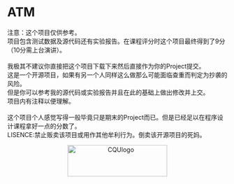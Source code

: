 # ATM
注意：这个项目仅供参考。
<br>项目包含测试数据及源代码还有实验报告。在课程评分时这个项目最终得到了9分（10分需上台演讲）。
<br><br>我极其不建议你直接把这个项目下载下来然后直接作为你的Project提交。<br>这是一个开源项目，如果有另一个人同样这么做那么可能面临查重而判定为抄袭的风险。
<br>但是你可以参考我的源代码或实验报告并且在此的基础上做出修改并上交。
<br>项目内有注释以便理解。
<br><br>这个项目个人感觉写得一般毕竟只是期末的Project而已。但是已经足以在程序设计课程拿好一点的分数了。
<br>LISENCE:禁止贩卖该项目或用作其他牟利行为。倒卖该开源项目的死妈。
<div align="center">
  <a href="https://cqu.edu.cn"><img src="https://www2.cqu.edu.cn/Uploads/CQUmain/nowvi.png" width="227.2" height="71.7" alt="CQUlogo"></a>
  <br>
</div>
